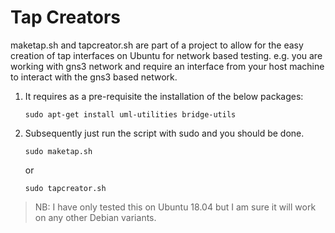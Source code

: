 # Tap Creators
maketap.sh and tapcreator.sh are part of a project to allow for the easy creation of tap interfaces on Ubuntu for network based testing.
e.g. you are working with gns3 network and require an interface from your host machine to interact with the gns3 based network.

1. It requires as a pre-requisite the installation of the below packages:
     ```
     sudo apt-get install uml-utilities bridge-utils
     ```

2. Subsequently just run the script with sudo and you should be done.

     ```
     sudo maketap.sh
     ```
     or
     
     ```
     sudo tapcreator.sh
     ```

> NB: I have only tested this on Ubuntu 18.04 but I am sure it will work on any other Debian variants.

